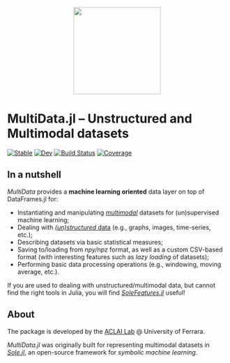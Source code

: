 <div align="center"><a href="https://github.com/aclai-lab/Sole.jl"><img src="logo.png" alt="" title="This package is part of Sole.jl" width="200"></a></div>

# MultiData.jl – Unstructured and Multimodal datasets

[![Stable](https://img.shields.io/badge/docs-stable-blue.svg)](https://aclai-lab.github.io/MultiData.jl)
[![Dev](https://img.shields.io/badge/docs-dev-blue.svg)](https://aclai-lab.github.io/MultiData.jl/dev)
[![Build Status](https://api.cirrus-ci.com/github/aclai-lab/MultiData.jl.svg?branch=main)](https://cirrus-ci.com/github/aclai-lab/MultiData.jl)
[![Coverage](https://codecov.io/gh/aclai-lab/MultiData.jl/branch/main/graph/badge.svg)](https://codecov.io/gh/aclai-lab/MultiData.jl)
<!-- [![Binder](https://mybinder.org/badge_logo.svg)](https://mybinder.org/v2/gh/aclai-lab/MultiData.jl/HEAD?labpath=pluto-demo.jl) -->

<!-- [![Dev](https://img.shields.io/badge/docs-dev-blue.svg)](https://aclai-lab.github.io/MultiData.jl/dev) -->

## In a nutshell

*MultiData* provides a **machine learning oriented** data layer on top of DataFrames.jl for:
- Instantiating and manipulating [*multimodal*](https://en.wikipedia.org/wiki/Multimodal_learning) datasets for (un)supervised machine learning;
- Dealing with [*(un)structured* data](https://en.wikipedia.org/wiki/Unstructured_data) (e.g., graphs, images, time-series, etc.);
- Describing datasets via basic statistical measures;
- Saving to/loading from *npy/npz* format, as well as a custom CSV-based format (with interesting features such as *lazy loading* of datasets);
- Performing basic data processing operations (e.g., windowing, moving average, etc.).

If you are used to dealing with unstructured/multimodal data, but cannot find the right
tools in Julia, you will find
[*SoleFeatures.jl*](https://github.com/aclai-lab/SoleFeatures.jl/) useful!

## About

The package is developed by the [ACLAI Lab](https://aclai.unife.it/en/) @ University of
Ferrara.

*MultiData.jl* was originally built for representing multimodal datasets in
[*Sole.jl*](https://github.com/aclai-lab/Sole.jl), an open-source framework for
*symbolic machine learning*.
